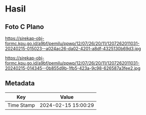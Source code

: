 # Hasil

## Foto C Plano

https://sirekap-obj-formc.kpu.go.id/a9bf/pemilu/ppwp/12/07/26/20/11/1207262011031-20240215-015023--a024ac26-da02-4201-a8df-4325130b69d3.jpg

https://sirekap-obj-formc.kpu.go.id/a9bf/pemilu/ppwp/12/07/26/20/11/1207262011031-20240215-014345--0b855d9b-1fb5-423a-9c98-626587a3fee2.jpg


## Metadata

| Key        | Value               |
| ---------- | ------------------- |
| Time Stamp | 2024-02-15 15:00:29 |



